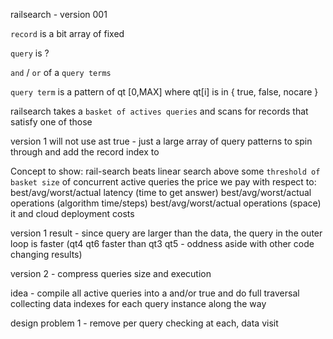 railsearch - version 001

`record` is a bit array of fixed

`query` is ?

`and` / `or` of a `query terms` 

`query term` is a pattern of qt [0,MAX] where qt[i] is in { true, false, nocare }


railsearch takes a  `basket of actives queries`  and scans for records that satisfy one of those

version 1 will not use ast true - just a large array of query patterns to spin through and add the record index to

Concept to show:
rail-search beats linear search above some `threshold of basket size` of concurrent active queries
the price we pay with respect to:
best/avg/worst/actual latency (time to get answer)
best/avg/worst/actual operations (algorithm time/steps)
best/avg/worst/actual operations (space)
it and cloud deployment costs

version 1  result - since query are larger than the data, the query in the outer loop is faster (qt4 qt6 faster than qt3 qt5 - oddness aside with other code changing results)


version 2 - compress queries size and execution

idea - compile all active queries into a and/or true and do full traversal collecting data indexes for each query instance along the way

design problem 1 - remove per query checking at each, data visit
